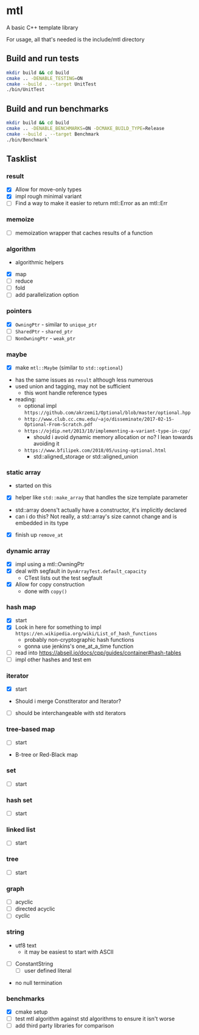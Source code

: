 # mtl

A basic C++ template library

For usage, all that's needed is the include/mtl directory

## Build and run tests

```bash
mkdir build && cd build
cmake .. -DENABLE_TESTING=ON
cmake --build . --target UnitTest
./bin/UnitTest
```

## Build and run benchmarks

```bash
mkdir build && cd build
cmake .. -DENABLE_BENCHMARKS=ON -DCMAKE_BUILD_TYPE=Release
cmake --build . --target Benchmark
./bin/Benchmark`
```

## Tasklist

### result

- [x] Allow for move-only types
- [x] impl rough minimal variant
- [ ] Find a way to make it easier to return mtl::Error as an mtl::Err

### memoize

- [ ] memoization wrapper that caches results of a function

### algorithm

- algorithmic helpers
- [x] map
- [ ] reduce
- [ ] fold
- [ ] add parallelization option

### pointers

- [x] `OwningPtr` - similar to `unique_ptr`
- [ ] `SharedPtr` - `shared_ptr`
- [ ] `NonOwningPtr` - `weak_ptr`

### maybe

- [x] make `mtl::Maybe` (similar to `std::optional`)
- has the same issues as `result` although less numerous
- used union and tagging, may not be sufficient
  - this wont handle reference types
- reading:
  - optional impl `https://github.com/akrzemi1/Optional/blob/master/optional.hpp`
  - `http://www.club.cc.cmu.edu/~ajo/disseminate/2017-02-15-Optional-From-Scratch.pdf`
  - `https://ojdip.net/2013/10/implementing-a-variant-type-in-cpp/`
    - should i avoid dynamic memory allocation or no? I lean towards avoiding it
  - `https://www.bfilipek.com/2018/05/using-optional.html`
    - std::aligned_storage or std::aligned_union

### static array

- started on this
- [x] helper like `std::make_array` that handles the size template parameter
- std::array doens't actually have a constructor, it's implicitly declared
- can i do this? Not really, a std::array's size cannot change and is embedded in its type
- [x] finish up `remove_at`

### dynamic array

- [x] impl using a mtl::OwningPtr
- [x] deal with segfault in `DynArrayTest.default_capacity`
  - CTest lists out the test segfault
- [x] Allow for copy construction
  - done with `copy()`

### hash map

- [x] start
- [x] Look in here for something to impl `https://en.wikipedia.org/wiki/List_of_hash_functions`
  - probably non-cryptographic hash functions
  - gonna use jenkins's one_at_a_time function
- [ ] read into <https://abseil.io/docs/cpp/guides/container#hash-tables>
- [ ] impl other hashes and test em

### iterator

- [x] start
- Should i merge ConstIterator and Iterator?
- [ ] should be interchangeable with std iterators
### tree-based map

- [ ] start
- B-tree or Red-Black map

### set

- [ ] start

### hash set

- [ ] start

### linked list

- [ ] start

### tree

- [ ] start

### graph

- [ ] acyclic
- [ ] directed acyclic
- [ ] cyclic

### string

- utf8 text
  - it may be easiest to start with ASCII
- [ ] ConstantString
  - [ ] user defined literal
- no null termination

### benchmarks

- [x] cmake setup
- [ ] test mtl algorithm against std algorithms to ensure it isn't worse
- [ ] add third party libraries for comparison
